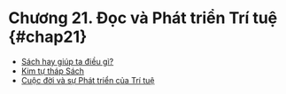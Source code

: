 
# Chương 21. Đọc và Phát triển Trí tuệ {#chap21}

* [Sách hay giúp ta điều gì?](ch21-1.md)
* [Kim tự tháp Sách](ch21-2.md)
* [Cuộc đời và sự Phát triển của Trí tuệ](ch21-3.md)